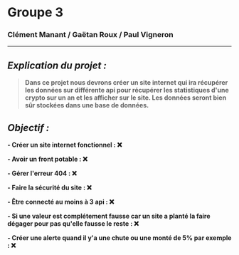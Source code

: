 # Groupe 3
### Clément Manant / Gaëtan Roux / Paul Vigneron

-----------------------------------------

## ***Explication du projet :***


> **Dans ce projet nous devrons créer un site internet qui ira récupérer les données sur différente api pour récupérer les statistiques d'une crypto sur un an et les afficher sur le site. Les données seront bien sûr stockées dans une base de données.**



## ***Objectif :***

**- Créer un site internet fonctionnel : ❌**

**- Avoir un front potable : ❌**

**- Gérer l'erreur 404 : ❌**

**- Faire la sécurité du site : ❌**

**- Être connecté au moins à 3 api : ❌**

**- Si une valeur est complétement fausse car un site a planté la faire       dégager pour pas qu'elle fausse le reste : ❌**

**- Créer une alerte quand il y'a une chute ou une monté de 5% par exemple : ❌**